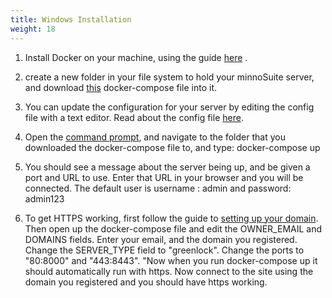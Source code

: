 ```yaml
---
title: Windows Installation
weight: 18
---
```




1.  Install Docker on your machine, using the guide  [here](https://docs.docker.com/docker-for-windows/install/) .

2.  create a new folder in your file system to hold your minnoSuite server, and download [this](./docker-compose.yml) docker-compose file into it.

3.  You can update the configuration for your server by editing the config file with a text editor.  Read about the config file [here](/minnosuitedashboard/useage/configfile).

4.  Open the [command prompt](https://www.makeuseof.com/tag/a-beginners-guide-to-the-windows-command-line/), and navigate to the folder that you downloaded the docker-compose file to, and type: 
docker-compose up

5.  You should see a message about the server being up, and be given a port and URL to use.  Enter that URL in your browser and you will be connected.  The default user is username : admin and password: admin123

6.  To get HTTPS working, first follow the guide to [setting up your domain](./domain).  Then open up the docker-compose file and edit the OWNER_EMAIL and DOMAINS fields.  Enter your email, and the domain you registered.  Change the SERVER_TYPE field to "greenlock".  Change the ports to "80:8000" and "443:8443".  "Now when you run docker-compose up it should automatically run with https.  Now connect to the site using the domain you registered and you should have https working.
